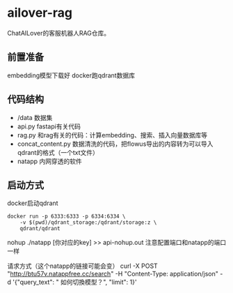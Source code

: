 # ailover-rag

ChatAILover的客服机器人RAG仓库。

## 前置准备
embedding模型下载好
docker跑qdrant数据库

## 代码结构
- /data 数据集
- api.py fastapi有关代码
- rag.py 和rag有关的代码：计算embedding、搜索、插入向量数据库等
- concat_content.py 数据清洗的代码，把flowus导出的内容转为可以导入qdrant的格式（一个txt文件）
- natapp 内网穿透的软件

## 启动方式

docker启动qdrant
```shell
docker run -p 6333:6333 -p 6334:6334 \
    -v $(pwd)/qdrant_storage:/qdrant/storage:z \
    qdrant/qdrant
```

nohup ./natapp [你对应的key] >> api-nohup.out
注意配置端口和natapp的端口一样

请求方式（这个natapp的链接可能会变）
curl -X POST "http://btu57v.natappfree.cc/search" -H "Content-Type: application/json" -d '{"query_text": " 如何切換模型？", "limit": 1}'
